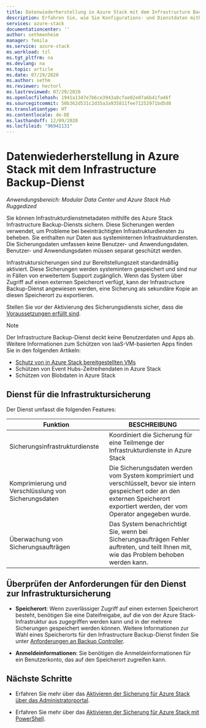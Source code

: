 ```yaml
---
title: Datenwiederherstellung in Azure Stack mit dem Infrastructure Backup-Dienst | Microsoft-Dokumentation
description: Erfahren Sie, wie Sie Konfigurations- und Dienstdaten mithilfe des Infrastructure Backup-Diensts in Azure Stack sichern und wiederherstellen können.
services: azure-stack
documentationcenter: ''
author: sethmanheim
manager: femila
ms.service: azure-stack
ms.workload: tzl
ms.tgt_pltfrm: na
ms.devlang: na
ms.topic: article
ms.date: 07/29/2020
ms.author: sethm
ms.reviewer: hectorl
ms.lastreviewed: 07/29/2020
ms.openlocfilehash: 1941a1347e7b6ce3943a8cfae02e07a6b41fa46f
ms.sourcegitcommit: 50b362d531c2d35a3a935811fee71252971bd5d8
ms.translationtype: HT
ms.contentlocale: de-DE
ms.lasthandoff: 12/09/2020
ms.locfileid: "96941131"
---
```

# <a name="recover-data-in-azure-stack-with-the-infrastructure-backup-service"></a>Datenwiederherstellung in Azure Stack mit dem Infrastructure Backup-Dienst

*Anwendungsbereich: Modular Data Center und Azure Stack Hub Ruggedized*

Sie können Infrastrukturdienstmetadaten mithilfe des Azure Stack Infrastructure Backup-Diensts sichern. Diese Sicherungen werden verwendet, um Probleme bei beeinträchtigten Infrastrukturdiensten zu beheben. Sie enthalten nur Daten aus systeminternen Infrastrukturdiensten. Die Sicherungsdaten umfassen keine Benutzer- und Anwendungsdaten. Benutzer- und Anwendungsdaten müssen separat geschützt werden.

Infrastruktursicherungen sind zur Bereitstellungszeit standardmäßig aktiviert. Diese Sicherungen werden systemintern gespeichert und sind nur in Fällen von erweitertem Support zugänglich. Wenn das System über Zugriff auf einen externen Speicherort verfügt, kann der Infrastructure Backup-Dienst angewiesen werden, eine Sicherung als sekundäre Kopie an diesen Speicherort zu exportieren.

Stellen Sie vor der Aktivierung des Sicherungsdiensts sicher, dass die [Voraussetzungen erfüllt sind](../../operator/azure-stack-backup-reference.md#backup-controller-requirements).

> [!NOTE]
> Der Infrastructure Backup-Dienst deckt keine Benutzerdaten und Apps ab. Weitere Informationen zum Schützen von IaaS-VM-basierten Apps finden Sie in den folgenden Artikeln:
>
> - [Schutz von in Azure Stack bereitgestellten VMs](../../user/azure-stack-manage-vm-protect.md)
> - Schützen von Event Hubs-Zeitreihendaten in Azure Stack
> - Schützen von Blobdaten in Azure Stack

## <a name="the-infrastructure-backup-service"></a>Dienst für die Infrastruktursicherung

Der Dienst umfasst die folgenden Features:

| Funktion                                            | BESCHREIBUNG                                                                                                                                                |
|----------------------------------------------------|------------------------------------------------------------------------------------------------------------------------------------------------------------|
| Sicherungsinfrastrukturdienste                     | Koordiniert die Sicherung für eine Teilmenge der Infrastrukturdienste in Azure Stack |
| Komprimierung und Verschlüsslung von Sicherungsdaten | Die Sicherungsdaten werden vom System komprimiert und verschlüsselt, bevor sie intern gespeichert oder an den externen Speicherort exportiert werden, der vom Operator angegeben wurde.                |
| Überwachung von Sicherungsaufträgen                              | Das System benachrichtigt Sie, wenn bei Sicherungsaufträgen Fehler auftreten, und teilt Ihnen mit, wie das Problem behoben werden kann.                                                                                                |

## <a name="verify-requirements-for-the-infrastructure-backup-service"></a>Überprüfen der Anforderungen für den Dienst zur Infrastruktursicherung

- **Speicherort**: Wenn zuverlässiger Zugriff auf einen externen Speicherort besteht, benötigen Sie eine Dateifreigabe, auf die von der Azure Stack-Infrastruktur aus zugegriffen werden kann und in der mehrere Sicherungen gespeichert werden können. Weitere Informationen zur Wahl eines Speicherorts für den Infrastructure Backup-Dienst finden Sie unter [Anforderungen an Backup Controller](../../operator/azure-stack-backup-reference.md#backup-controller-requirements).

- **Anmeldeinformationen**: Sie benötigen die Anmeldeinformationen für ein Benutzerkonto, das auf den Speicherort zugreifen kann.

## <a name="next-steps"></a>Nächste Schritte

- Erfahren Sie mehr über das [Aktivieren der Sicherung für Azure Stack über das Administratorportal](../../operator/azure-stack-backup-enable-backup-console.md).

- Erfahren Sie mehr über das [Aktivieren der Sicherung für Azure Stack mit PowerShell](../../operator/azure-stack-backup-enable-backup-powershell.md).
